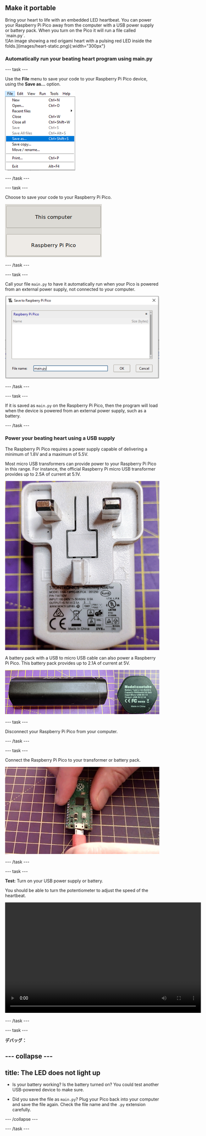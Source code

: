 ## Make it portable

<div style="display: flex; flex-wrap: wrap">
<div style="flex-basis: 200px; flex-grow: 1; margin-right: 15px;">
Bring your heart to life with an embedded LED heartbeat. You can power your Raspberry Pi Pico away from the computer with a USB power supply or battery pack. When you turn on the Pico it will run a file called `main.py`. 
</div>
<div>
![An image showing a red origami heart with a pulsing red LED inside the folds.](images/heart-static.png){:width="300px"}
</div>
</div>

### Automatically run your beating heart program using main.py

--- task ---

Use the **File** menu to save your code to your Raspberry Pi Pico device, using the **Save as...** option.

![The file menu in Thonny shown, with the Save As option highlighted.](images/file_menu.png)

--- /task ---

--- task ---

Choose to save your code to your Raspberry Pi Pico.

![Option to choose to save on the computer or on the Pico shown.](images/save_to_pico.png)

--- /task ---

--- task ---

Call your file `main.py` to have it automatically run when your Pico is powered from an external power supply, not connected to your computer.

![The Save menu option, with main.py chosen as a filename.](images/main.png)

--- /task ---

--- task ---

If it is saved as `main.py` on the Raspberry Pi Pico, then the program will load when the device is powered from an external power supply, such as a battery.

--- /task ---

### Power your beating heart using a USB supply

The Raspberry Pi Pico requires a power supply capable of delivering a minimum of 1.8V and a maximum of 5.5V.

Most micro USB transformers can provide power to your Raspberry Pi Pico in this range. For instance, the official Raspberry Pi micro USB transformer provides up to 2.5A of current at 5.1V.

![Official Raspberry Pi power supply shown from the pin side.](images/transformer.png)

A battery pack with a USB to micro USB cable can also power a Raspberry Pi Pico. This battery pack provides up to 2.1A of current at 5V.

![A generic battery pack showing the side and the technical specifications.](images/battery_pack.png)

--- task ---

Disconnect your Raspberry Pi Pico from your computer.

--- /task ---

--- task ---

Connect the Raspberry Pi Pico to your transformer or battery pack.

![A micro-USB being connected to the Raspberry Pi Pico.](images/connect-micro-usb.gif)

--- /task ---

--- task ---

**Test:** Turn on your USB power supply or battery.

You should be able to turn the potentiometer to adjust the speed of the heartbeat.

<video width="640" height="360" controls>
<source src="images/beating-heart.mp4" type="video/mp4">
Your browser does not support WebM video, try FireFox or Chrome
</video>

--- /task ---

--- task ---

**デバッグ：**

--- collapse ---
---
title: The LED does not light up
---

+ Is your battery working? Is the battery turned on? You could test another USB-powered device to make sure.

+ Did you save the file as `main.py`? Plug your Pico back into your computer and save the file again. Check the file name and the `.py` extension carefully.

--- /collapse ---

--- /task ---


